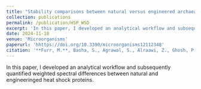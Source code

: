 ```yaml
---
title: "Stability comparisons between natural versus engineered archaeal heat-shock proteins."
collection: publications
permalink: /publication/HSP_WSD
excerpt: 'In this paper, I developed an analytical workflow and subsequently quantified weighted spectral differences between natural and engineeringed heat shock proteins.'
date: 2024-11-18
venue: 'Microorganisms'
paperurl: 'hhttps://doi.org/10.3390/microorganisms12112348'
citation: '**Furr, M.**, Basha, S., Agrawal, S., Alraawi, Z., Ghosh, P., **Stacy, C. L.**, Kumar, T.K.S, & Ceballos, R. M. (2021). *Structural Stability Comparisons Between Natural and Engineered Group II Chaperonins: Are Crenarchaeal “Heat Shock” Proteins Also “pH Shock” Resistant?* **Microorganisms**, 12(11), 2348.'
---
```


In this paper, I developed an analytical workflow and subsequently quantified weighted spectral differences between natural and engineeringed heat shock proteins.

